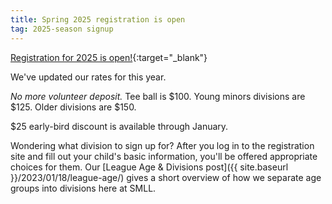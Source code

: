 ```yaml
---
title: Spring 2025 registration is open
tag: 2025-season signup
---
```


[Registration for 2025 is open!](https://www.sierramountainll.com/Default.aspx?tabid=890579){:target="_blank"}

We've updated our rates for this year.

_No more volunteer deposit._
Tee ball is $100.
Young minors divisions are $125.
Older divisions are $150.

$25 early-bird discount is available through January.

Wondering what division to sign up for? After you log in to the registration site
and fill out your child's basic information, you'll be offered appropriate choices
for them. Our [League Age &amp; Divisions post]({{ site.baseurl }}/2023/01/18/league-age/)
gives a short overview of how we separate age groups into divisions here at SMLL.
